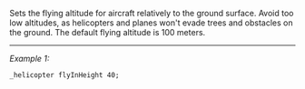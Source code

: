 Sets the flying altitude for aircraft relatively to the ground surface. Avoid too low altitudes, as helicopters and planes won't evade trees and obstacles on the ground. The default flying altitude is 100 meters.


---
*Example 1:*
```sqf
_helicopter flyInHeight 40;
```